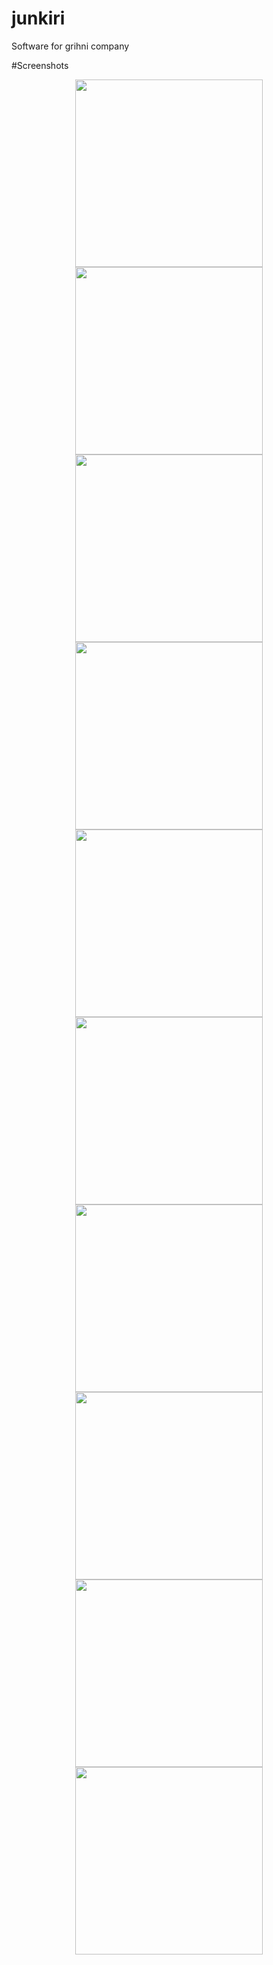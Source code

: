 # junkiri

Software for grihni company


#Screenshots
<div align="center">
    <img src="/screenshots/1.jpg" width="300px"> 
    <img src="/screenshots/2.jpg" width="300px"> 
    <img src="/screenshots/3.jpg" width="300px"> 
    <img src="/screenshots/4.jpg" width="300px"> 
    <img src="/screenshots/5.jpg" width="300px"> 
    <img src="/screenshots/6.jpg" width="300px"> 
<img src="/screenshots/8.jpg" width="300px"> 
    <img src="/screenshots/9.jpg" width="300px"> 
    <img src="/screenshots/10.jpg" width="300px"> 
    <img src="/screenshots/11.jpg" width="300px"> 
</div>

